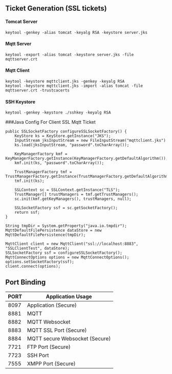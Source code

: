 Ticket Generation (SSL tickets)
---------------------------------------------------------------
#### Tomcat Server
```
keytool -genkey -alias tomcat -keyalg RSA -keystore server.jks
```
#### Mqtt Server
```
keytool -export -alias tomcat -keystore server.jks -file mqttserver.crt
```

#### Mqtt Client
```
keytool -keystore mqttclient.jks -genkey -keyalg RSA
keytool -keystore mqttclient.jks -import -alias tomcat -file mqttserver.crt -trustcacerts
```

#### SSH Keystore
```
keytool -genkey -keystore ./sshkey -keyalg RSA
```

###Java Config For Client SSL Mqtt Ticket 

```
public SSLSocketFactory configureSSLSocketFactory() {
    KeyStore ks = KeyStore.getInstance("JKS");
    InputStream jksInputStream = new FileInputStream("mqttclient.jks")
    ks.load(jksInputStream, "password".toCharArray());

    KeyManagerFactory kmf = KeyManagerFactory.getInstance(KeyManagerFactory.getDefaultAlgorithm());
    kmf.init(ks, "password".toCharArray());

    TrustManagerFactory tmf = TrustManagerFactory.getInstance(TrustManagerFactory.getDefaultAlgorithm());
    tmf.init(ks);

    SSLContext sc = SSLContext.getInstance("TLS");
    TrustManager[] trustManagers = tmf.getTrustManagers();
    sc.init(kmf.getKeyManagers(), trustManagers, null);

    SSLSocketFactory ssf = sc.getSocketFactory();
    return ssf;
}

String tmpDir = System.getProperty("java.io.tmpdir");
MqttDefaultFilePersistence dataStore = new MqttDefaultFilePersistence(tmpDir);

MqttClient client = new MqttClient("ssl://localhost:8883", "SSLClientTest", dataStore);
SSLSocketFactory ssf = configureSSLSocketFactory();
MqttConnectOptions options = new MqttConnectOptions();
options.setSocketFactory(ssf);
client.connect(options);
```

Port Binding
----------------------------------------------------

| PORT  | Application Usage                 |
|-------|-----------------------------------|
| 8097  |Application  (Secure)              |
| 8881  |MQTT                               |
| 8882  |MQTT Websocket                     |
| 8883  |MQTT SSL Port   (Secure)           |
| 8884  |MQTT secure Websocket  (Secure)    |
| 7721  |FTP Port (Secure)                  |
| 7723  |SSH Port                           |
| 7555  |XMPP Port (Secure)                 |
